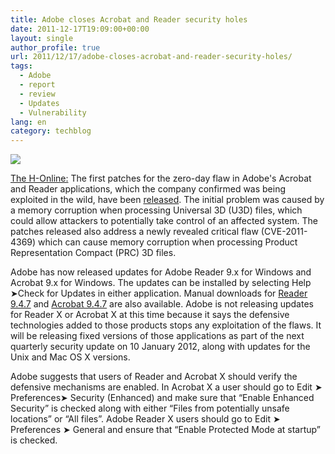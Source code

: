 ```yaml
---
title: Adobe closes Acrobat and Reader security holes
date: 2011-12-17T19:09:00+00:00
layout: single
author_profile: true
url: 2011/12/17/adobe-closes-acrobat-and-reader-security-holes/
tags:
  - Adobe
  - report
  - review
  - Updates
  - Vulnerability
lang: en
category: techblog
---
```

![](http://1.bp.blogspot.com/-XpllBUvjElA/TuzhGgTYqOI/AAAAAAAAEWQ/6-eeLKvIM40/s1600/adobe+reader.jpg)

[The H-Online:](http://www.h-online.com/) The first patches for the zero-day flaw in Adobe's Acrobat and Reader applications, which the company confirmed was being exploited in the wild, have been [released](http://www.adobe.com/support/security/bulletins/apsb11-30.html). The initial problem was caused by a memory corruption when processing Universal 3D (U3D) files, which could allow attackers to potentially take control of an affected system. The patches released also address a newly revealed critical flaw (CVE-2011-4369) which can cause memory corruption when processing Product Representation Compact (PRC) 3D files.

Adobe has now released updates for Adobe Reader 9.x for Windows and Acrobat 9.x for Windows. The updates can be installed by selecting Help ➤Check for Updates in either application. Manual downloads for [Reader 9.4.7](http://www.adobe.com/support/downloads/detail.jsp?ftpID=5319) and [Acrobat 9.4.7](http://www.adobe.com/support/downloads/detail.jsp?ftpID=5320) are also available. Adobe is not releasing updates for Reader X or Acrobat X at this time because it says the defensive technologies added to those products stops any exploitation of the flaws. It will be releasing fixed versions of those applications as part of the next quarterly security update on 10 January 2012, along with updates for the Unix and Mac OS X versions.

Adobe suggests that users of Reader and Acrobat X should verify the defensive mechanisms are enabled. In Acrobat X a user should go to Edit ➤ Preferences➤ Security (Enhanced) and make sure that “Enable Enhanced Security” is checked along with either “Files from potentially unsafe locations” or “All files”. Adobe Reader X users should go to Edit ➤ Preferences ➤ General and ensure that “Enable Protected Mode at startup” is checked.

